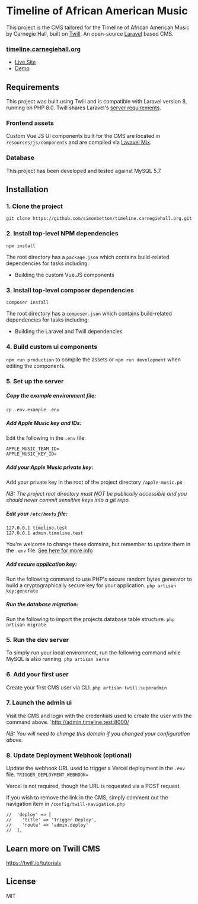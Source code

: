 # Timeline of African American Music

This project is the CMS tailored for the Timeline of African American
Music by Carnegie Hall, built on [Twill](https://twill.io/). An open-source
[Laravel](https://laravel.com/docs/8.x) based CMS.

### [timeline.carnegiehall.org](https://timeline.carnegiehall.org/)

- [Live Site](https://timeline.carnegiehall.org/)
- [Demo](https://demo.twill.io/)

## Requirements

This project was built using Twill and is compatible with Laravel
version 8, running on PHP 8.0. Twill shares Laravel's
[server requirements](https://laravel.com/docs/8.x/deployment#server-requirements).

### Frontend assets

Custom Vue.JS UI components built for the CMS are located in
`resources/js/components` and are compiled via
[Lavavel Mix](https://laravel-mix.com/docs/6.0/what-is-mix).

### Database

This project has been developed and tested against MySQL 5.7.

## Installation

### 1. Clone the project

`git clone https://github.com/simonbetton/timeline.carnegiehall.org.git`

### 2. Install top-level NPM dependencies

`npm install`

The root directory has a `package.json` which contains build-related
dependencies for tasks including:

- Building the custom Vue.JS components

### 3. Install top-level composer dependencies

`composer install`

The root directory has a `composer.json` which contains build-related
dependencies for tasks including:

- Building the Laravel and Twill dependencies

### 4. Build custom ui components

`npm run production` to compile the assets or `npm run development` when
editing the components.

### 5. Set up the server

##### Copy the example environment file:

`cp .env.example .env`

##### Add Apple Music key and IDs:

Edit the following in the `.env` file:

```
APPLE_MUSIC_TEAM_ID=
APPLE_MUSIC_KEY_ID=
```

##### Add your Apple Music private key:

Add your private key in the root of the project directory `/apple-music.p8`

_NB: The project root directory must NOT be publically accessible and you
should never commit sensitive keys into a git repo._

##### Edit your `/etc/hosts` file:

```
127.0.0.1 timeline.test
127.0.0.1 admin.timeline.test
```

You're welcome to change these domains, but remember to update them in
the `.env` file. [See here for more info](https://twill.io/docs/getting-started/installation.html#env)

##### Add secure application key:

Run the following command to use PHP's secure random bytes generator to build
a cryptographically secure key for your application.
`php artisan key:generate`

##### Run the database migration:

Run the following to import the projects database table structure.
`php artisan migrate`

### 5. Run the dev server

To simply run your local environment, run the following command while MySQL
is also running.
`php artisan serve`

### 6. Add your first user

Create your first CMS user via CLI.
`php artisan twill:superadmin`

### 7. Launch the admin ui

Visit the CMS and login with the credentials used to create the user with the
command above.
`http://admin.timeline.test:8000/

_NB: You will need to change this domain if you changed your configuration above._

### 8. Update Deployment Webhook (optional)

Update the webhook URL used to trigger a Vercel deployment in the `.env` file.
`TRIGGER_DEPLOYMENT_WEBHOOK=`

Vercel is not required, though the URL is requested via a POST request.

If you wish to remove the link in the CMS, simply comment out the navigation
item in `/config/twill-navigation.php`

```
//  'deploy' => [
//    'title' => 'Trigger Deploy',
//    'route' => 'admin.deploy'
//  ],
```

## Learn more on Twill CMS

https://twill.io/tutorials

## License

MIT
